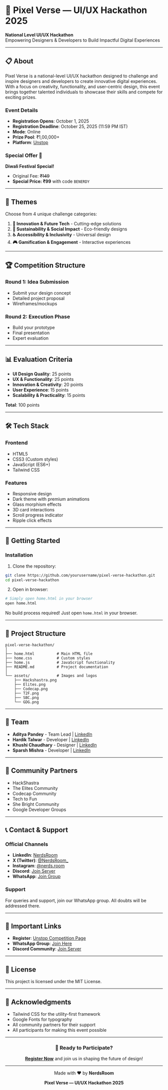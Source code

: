 # 🎨 Pixel Verse — UI/UX Hackathon 2025

**National Level UI/UX Hackathon**  
Empowering Designers & Developers to Build Impactful Digital Experiences

---

## 📋 About

Pixel Verse is a national-level UI/UX hackathon designed to challenge and inspire designers and developers to create innovative digital experiences. With a focus on creativity, functionality, and user-centric design, this event brings together talented individuals to showcase their skills and compete for exciting prizes.

### Event Details

- **Registration Opens**: October 1, 2025
- **Registration Deadline**: October 25, 2025 (11:59 PM IST)
- **Mode**: Online
- **Prize Pool**: ₹1,00,000+
- **Platform**: [Unstop](https://unstop.com/competitions/1563941)

### Special Offer 🎉

**Diwali Festival Special!**
- Original Fee: ~~₹149~~
- **Special Price: ₹99** with code `BENERDY`

---

## 🎯 Themes

Choose from 4 unique challenge categories:

1. **🚀 Innovation & Future Tech** - Cutting-edge solutions
2. **🌱 Sustainability & Social Impact** - Eco-friendly designs
3. **♿ Accessibility & Inclusivity** - Universal design
4. **🎮 Gamification & Engagement** - Interactive experiences

---

## 🏆 Competition Structure

### Round 1: Idea Submission
- Submit your design concept
- Detailed project proposal
- Wireframes/mockups

### Round 2: Execution Phase
- Build your prototype
- Final presentation
- Expert evaluation

---

## 📊 Evaluation Criteria

- **UI Design Quality**: 25 points
- **UX & Functionality**: 25 points
- **Innovation & Creativity**: 20 points
- **User Experience**: 15 points
- **Scalability & Practicality**: 15 points

**Total**: 100 points

---

## 🛠️ Tech Stack

### Frontend
- HTML5
- CSS3 (Custom styles)
- JavaScript (ES6+)
- Tailwind CSS

### Features
- Responsive design
- Dark theme with premium animations
- Glass morphism effects
- 3D card interactions
- Scroll progress indicator
- Ripple click effects

---

## 🚀 Getting Started

### Installation

1. Clone the repository:
```bash
git clone https://github.com/yourusername/pixel-verse-hackathon.git
cd pixel-verse-hackathon
```

2. Open in browser:
```bash
# Simply open home.html in your browser
open home.html
```

No build process required! Just open `home.html` in your browser.

---

## 📁 Project Structure

```
pixel-verse-hackathon/
│
├── home.html          # Main HTML file
├── home.css           # Custom styles
├── home.js            # JavaScript functionality
├── README.md          # Project documentation
│
└── assets/            # Images and logos
    ├── Hackshastra.png
    ├── Elites.png
    ├── Codecap.png
    ├── T2F.png
    ├── SBC.png
    └── GDG.png
```

---

## 👥 Team

- **Aditya Pandey** - Team Lead | [LinkedIn](https://www.linkedin.com/in/adityapandey016/)
- **Hardik Talwar** - Developer | [LinkedIn](https://www.linkedin.com/in/hardik-talwar-66b362335/)
- **Khushi Chaudhary** - Designer | [LinkedIn](https://www.linkedin.com/in/khushichaudhary07)
- **Sparsh Mishra** - Developer | [LinkedIn](https://www.linkedin.com/in/sparshm8/)

---

## 🤝 Community Partners

- HackShastra
- The Elites Community
- Codecap Community
- Tech to Fun
- She Bright Community
- Google Developer Groups

---

## 📞 Contact & Support

### Official Channels

- **LinkedIn**: [NerdsRoom](https://www.linkedin.com/company/nerds-room/)
- **X (Twitter)**: [@NerdsRoom_](https://x.com/NerdsRoom_)
- **Instagram**: [@nerds.room](https://www.instagram.com/nerds.room/)
- **Discord**: [Join Server](https://discord.gg/RjgqKfj9kU)
- **WhatsApp**: [Join Group](https://chat.whatsapp.com/J83oCc0uL2A9XneVcF244l)

### Support
For queries and support, join our WhatsApp group. All doubts will be addressed there.

---

## 🔗 Important Links

- **Register**: [Unstop Competition Page](https://unstop.com/competitions/1563941)
- **WhatsApp Group**: [Join Here](https://chat.whatsapp.com/J83oCc0uL2A9XneVcF244l)
- **Discord Community**: [Join Server](https://discord.gg/RjgqKfj9kU)

---

## 📜 License

This project is licensed under the MIT License.

---

## 🙏 Acknowledgments

- Tailwind CSS for the utility-first framework
- Google Fonts for typography
- All community partners for their support
- All participants for making this event possible

---

<div align="center">

### 🚀 Ready to Participate?

**[Register Now](https://unstop.com/competitions/1563941)** and join us in shaping the future of design!

---

Made with ❤️ by **NerdsRoom**

**Pixel Verse — UI/UX Hackathon 2025**

</div>
